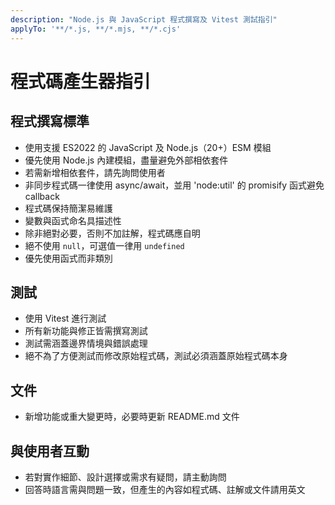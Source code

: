 ```yaml
---
description: "Node.js 與 JavaScript 程式撰寫及 Vitest 測試指引"
applyTo: '**/*.js, **/*.mjs, **/*.cjs'
---
```


# 程式碼產生器指引

## 程式撰寫標準
- 使用支援 ES2022 的 JavaScript 及 Node.js（20+）ESM 模組
- 優先使用 Node.js 內建模組，盡量避免外部相依套件
- 若需新增相依套件，請先詢問使用者
- 非同步程式碼一律使用 async/await，並用 'node:util' 的 promisify 函式避免 callback
- 程式碼保持簡潔易維護
- 變數與函式命名具描述性
- 除非絕對必要，否則不加註解，程式碼應自明
- 絕不使用 `null`，可選值一律用 `undefined`
- 優先使用函式而非類別

## 測試
- 使用 Vitest 進行測試
- 所有新功能與修正皆需撰寫測試
- 測試需涵蓋邊界情境與錯誤處理
- 絕不為了方便測試而修改原始程式碼，測試必須涵蓋原始程式碼本身

## 文件
- 新增功能或重大變更時，必要時更新 README.md 文件

## 與使用者互動
- 若對實作細節、設計選擇或需求有疑問，請主動詢問
- 回答時語言需與問題一致，但產生的內容如程式碼、註解或文件請用英文
